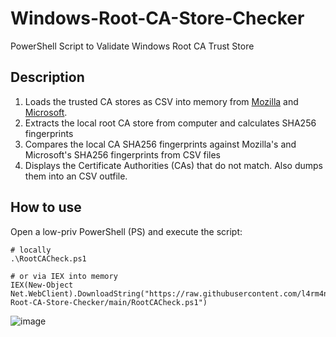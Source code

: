 # Windows-Root-CA-Store-Checker
PowerShell Script to Validate Windows Root CA Trust Store

## Description

1. Loads the trusted CA stores as CSV into memory from [Mozilla](https://wiki.mozilla.org/CA/Included_Certificates) and [Microsoft](https://learn.microsoft.com/en-us/security/trusted-root/participants-list).
2. Extracts the local root CA store from computer and calculates SHA256 fingerprints
3. Compares the local CA SHA256 fingerprints against Mozilla's and Microsoft's SHA256 fingerprints from CSV files
4. Displays the Certificate Authorities (CAs) that do not match. Also dumps them into an CSV outfile.

## How to use

Open a low-priv PowerShell (PS) and execute the script:

````
# locally
.\RootCACheck.ps1

# or via IEX into memory
IEX(New-Object Net.WebClient).DownloadString("https://raw.githubusercontent.com/l4rm4nd/Windows-Root-CA-Store-Checker/main/RootCACheck.ps1")
````
![image](https://github.com/user-attachments/assets/06f686f5-97f4-462e-b1bd-154a471614dc)

